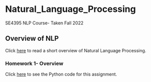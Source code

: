 # Natural_Language_Processing
SE4395 NLP Course- Taken Fall 2022

## Overview of NLP

Click [here](NLP_Overview.pdf) to read a short overview of Natural Language Processing. 


### Homework 1- Overview

Click [here](/Homework1/Homework1_KLK170230.py) to see the Python code for this assignment.
